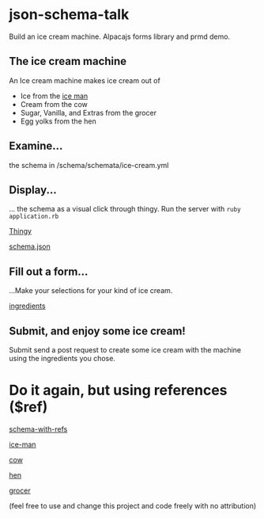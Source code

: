 # json-schema-talk
Build an ice cream machine. Alpacajs forms library and prmd demo.

## The ice cream machine

An Ice cream machine makes ice cream out of
- Ice from the [ice man](http://mentalfloss.com/article/22407/surprisingly-cool-history-ice)
- Cream from the cow
- Sugar, Vanilla, and Extras from the grocer
- Egg yolks from the hen

## Examine...
the schema in /schema/schemata/ice-cream.yml

## Display...
... the schema as a visual click through thingy. 
Run the server with 
`ruby application.rb`

[Thingy](http://localhost:3000/docson)

[schema.json](http://localhost:3000/schema.json)

## Fill out a form...
...Make your selections for your kind of ice cream.

[ingredients](http://localhost:3000/ingredients-from.html)

## Submit, and enjoy some ice cream!
Submit send a post request to create some ice cream with the machine using the ingredients you chose.

# Do it again, but using references ($ref)
[schema-with-refs](http://localhost:3000/schema-with-refs.json)

[ice-man](http:localhost:3000/schema/ice-man.json)

[cow](http://localhost:3000/schema/cow.json)

[hen](http://localhost:3000/schema/hen.json)

[grocer](http://localhost:3000/schema/grocer.json)



(feel free to use and change this project and code freely with no attribution)
